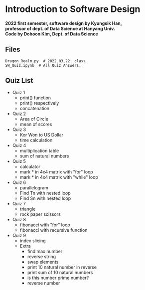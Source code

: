 # Introduction to Software Design
#### 2022 first semester, software design by Kyungsik Han,<br>professor of dept. of Data Science at Hanyang Univ. <br>Code by Dohoon Kim, Dept. of Data Science

## Files
```
Dragon_Realm.py  # 2022.03.22. class
SW_Quiz.ipynb  # All Quiz Answers.
```

## Quiz List
* Quiz 1
    * print() function
    * print() respectively
    * concatenation
* Quiz 2
    * Area of Circle
    * mean of scores
* Quiz 3
    * Kor Won to US Dollar
    * time calculation
* Quiz 4
    * multiplication table
    * sum of natural numbers
* Quiz 5
    * calculator
    * mark * in 4x4 matrix with "for" loop
    * mark * in 4x4 matrix with "while" loop
* Quiz 6
    * parallelogram
    * Find Tn with nested loop
    * Find Sn with nested loop
* Quiz 7
    * triangle
    * rock paper scissors
* Quiz 8
    * fibonacci with "for" loop
    * fibonacci with recursive function
* Quiz 9
    * index slicing
    * Extra
        * find max number
        * reverse string
        * swap elements
        * print 10 natural number in reverse
        * print sum of 10 natural numbers
        * is this number prime number?
        * reverse number
